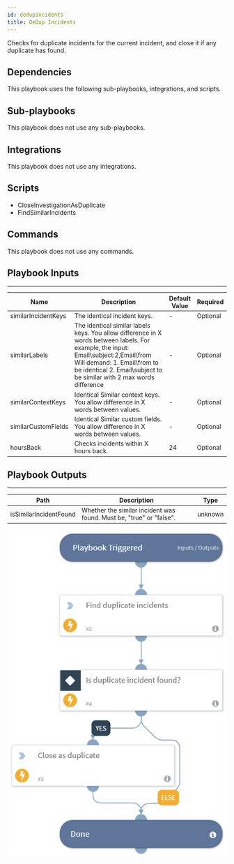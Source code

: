 ```yaml
---
id: dedupincidents
title: DeDup Incidents
---
```


Checks for duplicate incidents for the current incident, and close it if any duplicate has found. 

## Dependencies
This playbook uses the following sub-playbooks, integrations, and scripts.

## Sub-playbooks
This playbook does not use any sub-playbooks.

## Integrations
This playbook does not use any integrations.

## Scripts
* CloseInvestigationAsDuplicate
* FindSimilarIncidents

## Commands
This playbook does not use any commands.

## Playbook Inputs  
---

| **Name** | **Description** | **Default Value** | **Required** |
| --- | --- | --- | --- | 
| similarIncidentKeys | The identical incident keys. | - | Optional |
| similarLabels | The identical similar labels keys. You allow difference in X words between labels. For example, the input: Email\\subject:2,Email\\from Will demand: 1. Email\\from to be identical 2. Email\\subject to be similar with 2 max words difference | - | Optional |
| similarContextKeys | Identical Similar context keys. You allow difference in X words between values.  | - | Optional |
| similarCustomFields | Identical Similar custom fields. You allow difference in X words between values. | - | Optional |
| hoursBack | Checks incidents within X hours back. | 24 | Optional |

## Playbook Outputs
---

| **Path** | **Description** | **Type** |
| --- | --- | --- |
| isSimilarIncidentFound | Whether the similar incident was found. Must be, "true" or "false". | unknown |

![DeDup_incidents](https://github.com/ElazarK/content-docs/blob/master/images/playbooks/DeDup_incidents.png)
